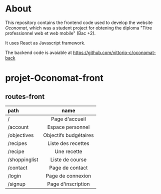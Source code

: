 # About

This repository contains the frontend code used to develop the website _Oconomat_, which was a student project for obtening the diploma "Titre professionnel web et web mobile" (Bac +2).

It uses React as Javascript framework.

The backend code is avaiable at <https://github.com/vittorio-c/oconomat-back>

# projet-Oconomat-front

## routes-front

| path |name |
| :---------------| :--------------: |
|/|Page d'accueil|
|/account|Espace personnel |
|/objectives|Objectifs budgétaires |
|/recipes|Liste des recettes|
|/recipe|Une recette|
|/shoppinglist|Liste de course|
|/contact|Page de contact|
|/login|Page de connexion|
|/signup|Page d'inscription|

<!-- |/logout|Déconnexion| -->
